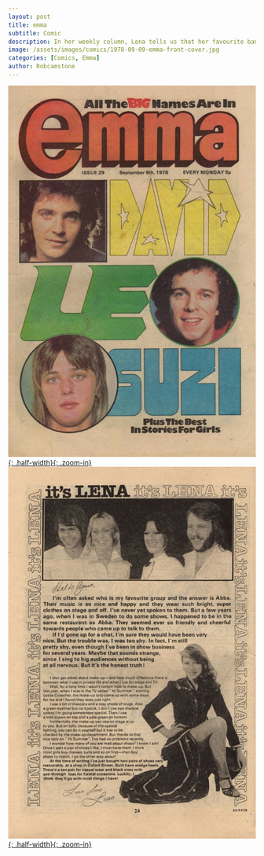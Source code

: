 ```yaml
---
layout: post
title: emma
subtitle: Comic
description: In her weekly column, Lena tells us that her favourite band is ABBA. She also gives make up tips, and reveals that she is mad about shoes.
image: /assets/images/comics/1978-09-09-emma-front-cover.jpg
categories: [Comics, Emma]
author: Robcamstone
---
```


[![Front Cover of The Comic Emma Dated 9 September 1978](/assets/images/comics/1978-09-09-emma-front-cover.jpg){: .half-width}{: .zoom-in}](/assets/images/comics/1978-09-09-emma-front-cover.jpg)
[![Page 24 of The Comic Emma Dated 9 September 1978](/assets/images/comics/1978-09-09-emma-page-24.jpg){: .half-width}{: .zoom-in}](/assets/images/comics/1978-09-09-emma-page-24.jpg)

